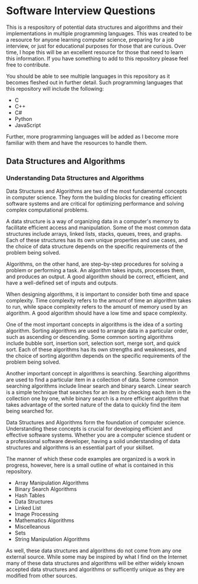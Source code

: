 # Software Interview Questions

This is a respository of potential data structures and algorithms and their implementations in multiple programming languages. This was created to be a resource for anyone learning computer science, preparing for a job interview, or just for educational purposes for those that are curious. Over time, I hope this will be an excellent resource for those that need to learn this information. If you have something to add to this repository please feel free to contribute.

You should be able to see multiple languages in this repository as it becomes fleshed out in further detail. Such programming languages that this repository will include the following:

* C
* C++
* C#
* Python
* JavaScript


Further, more programming languages will be added as I become more familiar with them and have the resources to handle them.
## Data Structures and Algorithms


### Understanding Data Structures and Algorithms

Data Structures and Algorithms are two of the most fundamental concepts in computer science. They form the building blocks for creating efficient software systems and are critical for optimizing performance and solving complex computational problems.

A data structure is a way of organizing data in a computer's memory to facilitate efficient access and manipulation. Some of the most common data structures include arrays, linked lists, stacks, queues, trees, and graphs. Each of these structures has its own unique properties and use cases, and the choice of data structure depends on the specific requirements of the problem being solved.

Algorithms, on the other hand, are step-by-step procedures for solving a problem or performing a task. An algorithm takes inputs, processes them, and produces an output. A good algorithm should be correct, efficient, and have a well-defined set of inputs and outputs.

When designing algorithms, it is important to consider both time and space complexity. Time complexity refers to the amount of time an algorithm takes to run, while space complexity refers to the amount of memory used by an algorithm. A good algorithm should have a low time and space complexity.

One of the most important concepts in algorithms is the idea of a sorting algorithm. Sorting algorithms are used to arrange data in a particular order, such as ascending or descending. Some common sorting algorithms include bubble sort, insertion sort, selection sort, merge sort, and quick sort. Each of these algorithms has its own strengths and weaknesses, and the choice of sorting algorithm depends on the specific requirements of the problem being solved.

Another important concept in algorithms is searching. Searching algorithms are used to find a particular item in a collection of data. Some common searching algorithms include linear search and binary search. Linear search is a simple technique that searches for an item by checking each item in the collection one by one, while binary search is a more efficient algorithm that takes advantage of the sorted nature of the data to quickly find the item being searched for.

Data Structures and Algorithms form the foundation of computer science. Understanding these concepts is crucial for developing efficient and effective software systems. Whether you are a computer science student or a professional software developer, having a solid understanding of data structures and algorithms is an essential part of your skillset.

The manner of which these code examples are organized is a work in progress, however, here is a small outline of what is contained in this repository.

* Array Manipulation Algorithms
* Binary Search Algorithms
* Hash Tables
* Data Structures
* Linked List
* Image Processing
* Mathematics Algorithms
* Miscelleanous
* Sets
* String Manipulation Algorithms

As well, these data structures and algorithms do not come from any one external source. While some may be inspired by what I find on the Internet many of these data structures and algorithms will be either widely known accepted data structures and algorithms or sufficently unique as they are modified from other sources.


